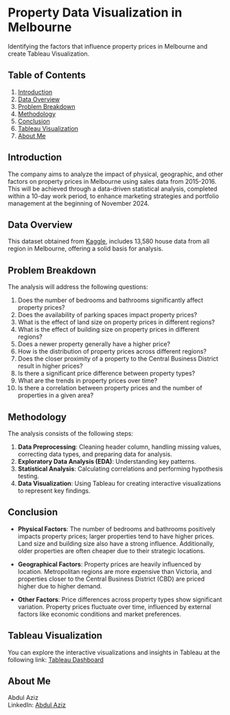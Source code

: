 # **Property Data Visualization in Melbourne**

Identifying the factors that influence property prices in Melbourne and create Tableau Visualization.

## **Table of Contents**
1. [Introduction](#introduction)
2. [Data Overview](#data-overview)
3. [Problem Breakdown](#problem-breakdown)
4. [Methodology](#methodology)
5. [Conclusion](#conclusion)
6. [Tableau Visualization](#tableau-visualization)
7. [About Me](#about-me)


## **Introduction**

The company aims to analyze the impact of physical, geographic, and other factors on property prices in Melbourne using sales data from 2015-2016. This will be achieved through a data-driven statistical analysis, completed within a 10-day work period, to enhance marketing strategies and portfolio management at the beginning of November 2024.

## **Data Overview**

This dataset obtained from [Kaggle](https://www.kaggle.com/datasets/dansbecker/melbourne-housing-snapshot), includes 13,580 house data from all region in Melbourne, offering a solid basis for analysis.

## **Problem Breakdown**

The analysis will address the following questions:

1. Does the number of bedrooms and bathrooms significantly affect property prices?
2. Does the availability of parking spaces impact property prices?
3. What is the effect of land size on property prices in different regions?
4. What is the effect of building size on property prices in different regions?
5. Does a newer property generally have a higher price?
6. How is the distribution of property prices across different regions?
7. Does the closer proximity of a property to the Central Business District result in higher prices?
8. Is there a significant price difference between property types?
9. What are the trends in property prices over time?
10. Is there a correlation between property prices and the number of properties in a given area?

## **Methodology**

The analysis consists of the following steps:

1. **Data Preprocessing**: Cleaning header column, handling missing values, correcting data types, and preparing data for analysis.
2. **Exploratory Data Analysis (EDA)**: Understanding key patterns.
3. **Statistical Analysis**: Calculating correlations and performing hypothesis testing.
4. **Data Visualization**: Using Tableau for creating interactive visualizations to represent key findings.

## **Conclusion**

- **Physical Factors**: The number of bedrooms and bathrooms positively impacts property prices; larger properties tend to have higher prices. Land size and building size also have a strong influence. Additionally, older properties are often cheaper due to their strategic locations.

- **Geographical Factors**: Property prices are heavily influenced by location. Metropolitan regions are more expensive than Victoria, and properties closer to the Central Business District (CBD) are priced higher due to higher demand.

- **Other Factors**: Price differences across property types show significant variation. Property prices fluctuate over time, influenced by external factors like economic conditions and market preferences.

## **Tableau Visualization**

You can explore the interactive visualizations and insights in Tableau at the following link:
[Tableau Dashboard](https://public.tableau.com/app/profile/abdul.aziz2599/viz/Milestone1_17297497000770/Dashboard1#2)

## **About Me**

Abdul Aziz <br>
LinkedIn: [Abdul Aziz](https://www.linkedin.com/in/abdul-aziz-50a869185)


